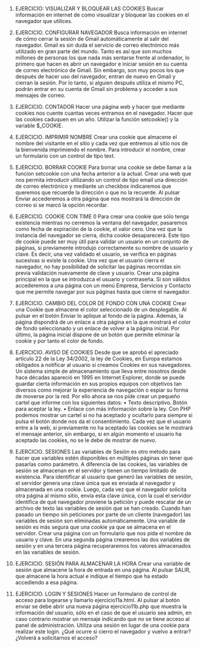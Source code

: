 1. EJERCICIO: VISUALIZAR Y BLOQUEAR LAS COOKIES
Buscar información en internet de como visualizar y bloquear las cookies en el navegador que
utilices.

2. EJERCICIO. CONFIGURAR NAVEGADOR
Busca información en internet de cómo cerrar la sesión de Gmail automáticamente al salir del
navegador.
Gmail es sin duda el servicio de correo electrónico más utilizado en gran parte del mundo. Tanto es
así que son muchos millones de personas los que nada más sentarse frente al ordenador, lo primero
que hacen es abrir un navegador e iniciar sesión en su cuenta de correo electrónico de Gmail. Sin
embargo, son muy pocos los que después de hacer uso del navegador, entran de nuevo en Gmail y
cierran la sesión. Por lo tanto, si alguien después utiliza el mismo PC, podrán entrar en su cuenta de
Gmail sin problema y acceder a sus mensajes de correo.

3. EJERCICIO. CONTADOR
Hacer una página web y hacer que mediante cookies nos cuente cuantas veces entramos en el
navegador. Hacer que las cookies caduquen en un año. Utilizar la función setcookie() y la variable
$_COOKIE.

4. EJERCICIO. IMPRIMIR NOMBRE
Crear una cookie que almacene el nombre del visitante en el sitio y cada vez que
entremos al sitio nos de la bienvenida imprimiendo el nombre. Para introducir el nombre,
crear un formulario con un control de tipo text.

5. EJERCICIO. BORRAR COOKIE
Para borrar una cookie se debe llamar a la funcion setcookie con una fecha anterior
a la actual. Crear una web que nos permita introducir utilizando un control de tipo email una
dirección de correo electrónico y mediante un checkbox indicaremos que queremos que recuerde la
dirección o que no la recuerde. Al pulsar Enviar accederemos a otra página que nos mostrará la
dirección de correo si se marcó la opción recordar.

6. EJERCICIO. COOKIE CON TIME 0
Para crear una cookie que sólo tenga existencia mientras no cerremos la ventana
del navegador, pasaremos como fecha de expiración de la cookie, el valor cero. Una vez que la
instancia del navegador se cierra, dicha cookie desaparecerá.
Este tipo de cookie puede ser muy útil para validar un usuario en un conjunto de páginas, si
previamente introdujo correctamente su nombre de usuario y clave. Es decir, una vez validado
el usuario, se verifica en páginas sucesivas si existe la cookie. Una vez que el usuario cierra el
navegador, no hay posibilidad de solicitar las páginas recorridas sin previa validación
nuevamente de clave y usuario.
Crear una página principal en la que se introduzca el usuario y contraseña. Si son válidos
accederemos a una página con un menú Empresa, Servicios y Contacto que me permite
navegar por sus páginas hasta que cierre el navegador.

7. EJERCICIO. CAMBIO DEL COLOR DE FONDO CON UNA COOKIE
Crear una Cookie que almacene el color seleccionado de un desplegable. Al pulsar
en el botón Enviar lo aplique al fondo de la página. Además, la página dispondrá de un enlace a
otra página en la que mostrará el color de fondo seleccionado y un enlace de volver a la página
inicial. Por último, la página inicial dispone de un botón que permite eliminar la cookie y por
tanto el color de fondo.

8. EJERCICIO. AVISO DE COOKIES
Desde que se aprobó el apreciado artículo 22 de la Ley 34/2002, la ley de Cookies, en Europa
estamos obligados a notificar al usuario si creamos Cookies en sus navegadores. Un sistema simple
de almacenamiento que lleva entre nosotros desde hace décadas apareció en 1995 en Internet
Explorer, donde se puede guardar cierta información en sus propios equipos con objetivos tan
diversos como mejorar la experiencia de navegación o espiar su forma de moverse por la red.
Por ello ahora se nos pide crear un pequeño cartel que informe con los siguientes datos:
• Texto descriptivo.
Botón para aceptar la ley.
• Enlace con más información sobre la ley.
Con PHP podemos mostrar un cartel si no ha aceptado y ocultarlo para siempre si pulsa el botón
donde nos da el consentimiento.
Cada vez que el usuario entre a la web, si previamente no ha aceptado las cookies se le mostrará
el mensaje anterior, sin embargo, si en algún momento el usuario ha aceptado las cookies, no se le
debe de mostrar de nuevo.

9. EJERCICIO. SESIONES
Las variables de Sesión es otro método para hacer que variables estén disponibles
en múltiples páginas sin tener que pasarlas como parámetro. A diferencia de las cookies, las
variables de sesión se almacenan en el servidor y tienen un tiempo limitado de existencia.
Para identificar al usuario que generó las variables de sesión, el servidor genera una clave
única que es enviada al navegador y almacenada en una cookie. Luego, cada vez que el
navegador solicita otra página al mismo sitio, envía esta clave única, con la cual el servidor
identifica de qué navegador proviene la petición y puede rescatar de un archivo de texto las
variables de sesión que se han creado.
Cuando han pasado un tiempo sin peticiones por parte de un cliente (navegador) las variables
de sesión son eliminadas automáticamente. Una variable de sesión es más segura que una
cookie ya que se almacena en el servidor.
Crear una página con un formulario que nos pida el nombre de usuario y clave. En una segunda
página crearemos las dos variables de sesión y en una tercera página recuperaremos los
valores almacenados en las variables de sesión.

10. EJERCICIO. SESIÓN PARA ALMACENAR LA HORA
Crear una variable de sesión que almacene la hora de entrada en una página. Al
pulsar SALIR, que almacene la hora actual e indique el tiempo que ha estado accediendo a esa
página.

11. EJERCICIO. LOGIN Y SESIONES
Hacer un formulario de control de acceso para logearse y llamarlo ejercicio11a.html. Al pulsar al
botón enviar se debe abrir una nueva página ejercicio11b.php que muestra la información del
usuario, sólo en el caso de que el usuario sea admin, en caso contrario mostrar un mensaje
indicando que no se tiene acceso al panel de administración.
Utiliza una sesión en lugar de una cookie para realizar este login. ¿Qué ocurre si cierro el
navegador y vuelvo a entrar? ¿Volverá a solicitarnos el acceso?
